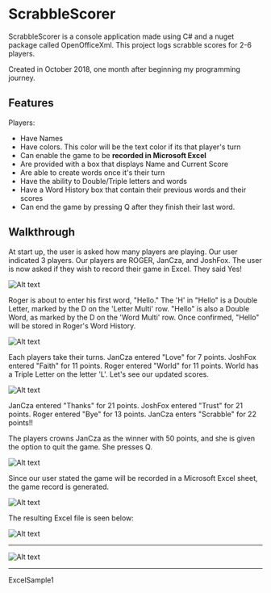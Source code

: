 # ScrabbleScorer

ScrabbleScorer is a console application made using C# and a nuget package called OpenOfficeXml.
This project logs scrabble scores for 2-6 players.

Created in October 2018, one month after beginning my programming journey.

## Features

Players:
  - Have Names
  - Have colors. This color will be the text color if its that player's turn
  - Can enable the game to be **recorded in Microsoft Excel**
  - Are provided with a box that displays Name and Current Score
  - Are able to create words once it's their turn
  - Have the ability to Double/Triple letters and words
  - Have a Word History box that contain their previous words and their scores
  - Can end the game by pressing Q after they finish their last word.

## Walkthrough

At start up, the user is asked how many players are playing. Our user indicated 3 players.
Our players are ROGER, JanCza, and JoshFox. The user is now asked if they wish to record their game in Excel. They said Yes!

![Alt text](/ScrabbleScorerV1.1.0/screenshots/RecordInExcelPrompt.png?raw=true "RecordInExcelPrompt")

Roger is about to enter his first word, "Hello." The 'H' in "Hello" is a Double Letter, marked by the D on the 'Letter Multi' row.
"Hello" is also a Double Word, as marked by the D on the 'Word Multi' row.
Once confirmed, "Hello" will be stored in Roger's Word History.

![Alt text](/ScrabbleScorerV1.1.0/screenshots/FirstCompleted.png?raw=true "FirstCompleted")

Each players take their turns. 
JanCza entered "Love" for 7 points.
JoshFox entered "Faith" for 11 points.
Roger entered "World" for 11 points. World has a Triple Letter on the letter 'L'.
Let's see our updated scores.

![Alt text](/ScrabbleScorerV1.1.0/screenshots/SecondWord.png?raw=true "SecondWord")

JanCza entered "Thanks" for 21 points.
JoshFox entered "Trust" for 21 points.
Roger entered "Bye" for 13 points.
JanCza enters "Scrabble" for 22 points!!

The players crowns JanCza as the winner with 50 points, and she is given the option to quit the game. She presses Q.

![Alt text](/ScrabbleScorerV1.1.0/screenshots/FinishGame.png?raw=true "FinishGame")

Since our user stated the game will be recorded in a Microsoft Excel sheet, the game record is generated.

![Alt text](/ScrabbleScorerV1.1.0/screenshots/ClosingScreen.png?raw=true "ClosingScreen")

The resulting Excel file is seen below:

![Alt text](/ScrabbleScorerV1.1.0/screenshots/ExcelLocation.png?raw=true "ExcelLocation")

---

![Alt text](/ScrabbleScorerV1.1.0/screenshots/ExcelSample2.png?raw=true "ExcelSample2")

---

ExcelSample1





